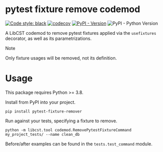 # pytest fixture remove codemod
[![Code style: black](https://img.shields.io/badge/code%20style-black-000000.svg)](https://github.com/psf/black)
[![codecov](https://codecov.io/gh/Klavionik/pytest-fixture-remover/graph/badge.svg?token=L5GROOX2QN)](https://codecov.io/gh/Klavionik/pytest-fixture-remover)
[![PyPI - Version](https://img.shields.io/pypi/v/pytest-fixture-remover)](https://pypi.org/project/pytest-fixture-remover)
![PyPI - Python Version](https://img.shields.io/pypi/pyversions/pytest-fixture-remover)

A LibCST codemod to remove pytest fixtures applied via the `usefixtures` decorator,
as well as its parametrizations.

> [!NOTE]
> Only fixture usages will be removed, not its definition.

# Usage
This package requires Python >= 3.8. 

Install from PyPI into your project.

```shell
pip install pytest-fixture-remover
```

Run against your tests, specifying a fixture to remove.

```shell
python -m libcst.tool codemod.RemovePytestFixtureCommand my_project_tests/ --name clean_db
```

Before/after examples can be found in the `tests.test_command` module.
